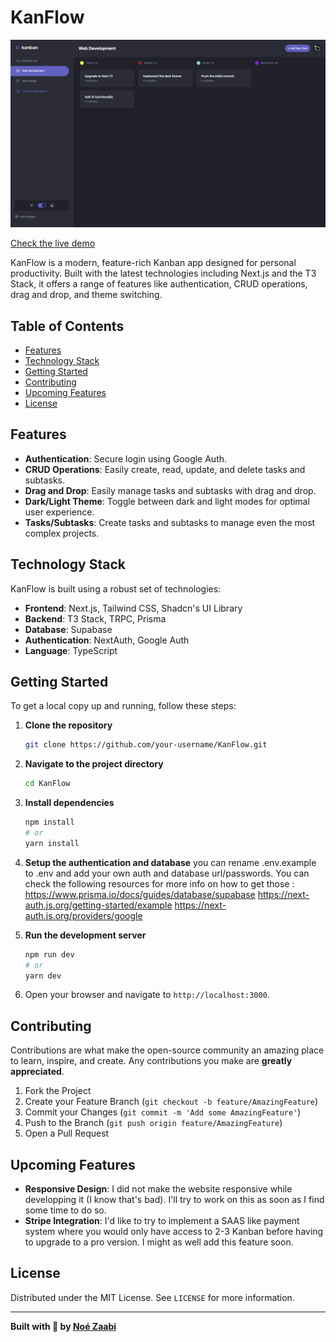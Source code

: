 # KanFlow

![KanFlow Logo](Kanflow.png)

[Check the live demo](https://kanflow.nouh.dev)

KanFlow is a modern, feature-rich Kanban app designed for personal productivity. Built with the latest technologies including Next.js and the T3 Stack, it offers a range of features like authentication, CRUD operations, drag and drop, and theme switching.

## Table of Contents

- [Features](#features)
- [Technology Stack](#technology-stack)
- [Getting Started](#getting-started)
- [Contributing](#contributing)
- [Upcoming Features](#upcoming-features)
- [License](#license)

## Features

- **Authentication**: Secure login using Google Auth.
- **CRUD Operations**: Easily create, read, update, and delete tasks and subtasks.
- **Drag and Drop**: Easily manage tasks and subtasks with drag and drop.
- **Dark/Light Theme**: Toggle between dark and light modes for optimal user experience.
- **Tasks/Subtasks**: Create tasks and subtasks to manage even the most complex projects.

## Technology Stack

KanFlow is built using a robust set of technologies:

- **Frontend**: Next.js, Tailwind CSS, Shadcn's UI Library
- **Backend**: T3 Stack, TRPC, Prisma
- **Database**: Supabase
- **Authentication**: NextAuth, Google Auth
- **Language**: TypeScript

## Getting Started

To get a local copy up and running, follow these steps:

1. **Clone the repository**

   ```bash
   git clone https://github.com/your-username/KanFlow.git
   ```

2. **Navigate to the project directory**

   ```bash
   cd KanFlow
   ```

3. **Install dependencies**

   ```bash
   npm install
   # or
   yarn install
   ```

4. **Setup the authentication and database**
   you can rename .env.example to .env and add your own auth and database url/passwords. You can check the following resources for more info on how to get those : https://www.prisma.io/docs/guides/database/supabase
   https://next-auth.js.org/getting-started/example
   https://next-auth.js.org/providers/google

5. **Run the development server**

   ```bash
   npm run dev
   # or
   yarn dev
   ```

6. Open your browser and navigate to `http://localhost:3000`.

## Contributing

Contributions are what make the open-source community an amazing place to learn, inspire, and create. Any contributions you make are **greatly appreciated**.

1. Fork the Project
2. Create your Feature Branch (`git checkout -b feature/AmazingFeature`)
3. Commit your Changes (`git commit -m 'Add some AmazingFeature'`)
4. Push to the Branch (`git push origin feature/AmazingFeature`)
5. Open a Pull Request

## Upcoming Features

- **Responsive Design**: I did not make the website responsive while developping it (I know that's bad). I'll try to work on this as soon as I find some time to do so.
- **Stripe Integration**: I'd like to try to implement a SAAS like payment system where you would only have access to 2-3 Kanban before having to upgrade to a pro version. I might as well add this feature soon.

## License

Distributed under the MIT License. See `LICENSE` for more information.

---

**Built with 💖 by [Noé Zaabi](https://nouh.dev)**

